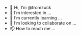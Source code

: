 - 👋 Hi, I’m @tromzuck
- 👀 I’m interested in ...
- 🌱 I’m currently learning ...
- 💞️ I’m looking to collaborate on ...
- 📫 How to reach me ...

<!---
tromzuck/tromzuck is a ✨ special ✨ repository because its `README.md` (this file) appears on your GitHub profile.
You can click the Preview link to take a look at your changes.
--->
